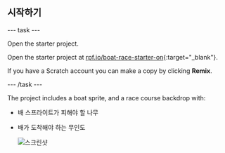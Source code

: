 ## 시작하기

\--- task \---

Open the starter project.

Open the starter project at [rpf.io/boat-race-starter-on](https://rpf.io/boat-race-starter-on){:target="_blank"}.

If you have a Scratch account you can make a copy by clicking **Remix**.

\--- /task \---

The project includes a boat sprite, and a race course backdrop with:

- 배 스프라이트가 피해야 할 나무
- 배가 도착해야 하는 무인도
    
    ![스크린샷](images/boat-starter.png)